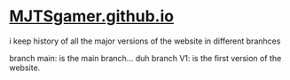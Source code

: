 # [MJTSgamer.github.io](HTTPS://MJTSgamer.github.io/portfolio)

i keep history of all the major versions of the website in different branhces

branch main: is the main branch... duh
branch V1: is the first version of the website. 

